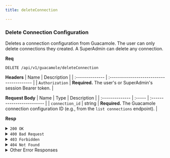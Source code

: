 ```yaml
---
title: deleteConnection

---
```


### Delete Connection Configuration

Deletes a connection configuration from Guacamole. The user can only delete connections they created. A SuperAdmin can delete any connection.

**Req**
```
DELETE /api/v1/guacamole/deleteConnection
```

**Headers**
| Name            | Description                               |
| :-------------- | :---------------------------------------- |
| `Authorization` | **Required.** The user's or SuperAdmin's session Bearer token. |

**Request Body**
| Name            | Type   | Description                |
| :-------------- | :----- | :------------------------- |
| `connection_id` | string | **Required.** The Guacamole connection configuration ID (e.g., from the `list connections` endpoint). |

**Resp**
<details>
<summary><code>200 OK</code></summary>
```json
{
  "code": 200,
  "message": "Connection deleted successfully",
  "data": {
    "connection_id": "123",
    "name": "SSH-VM-debian-user@example.com",
    "deleted_at": "2025-09-01T13:00:00.000Z",
    "deleted_by": "user@example.com"
  }
}
```
</details>

<details>
<summary><code>400 Bad Request</code></summary>
```json
{ "code": 400, "message": "Connection ID is required", "data": null }
```
</details>

<details>
<summary><code>403 Forbidden</code></summary>
```json
{ "code": 403, "message": "You don't have permission to delete this connection", "data": null }
```
</details>

<details>
<summary><code>404 Not Found</code></summary>
```json
{ "code": 404, "message": "Connection not found", "data": null }
```
</details>

<details>
<summary>Other Error Responses</summary>
Also supports `401 Unauthorized`, `500 Internal Server Error`, and `503 Service Unavailable`.
</details>